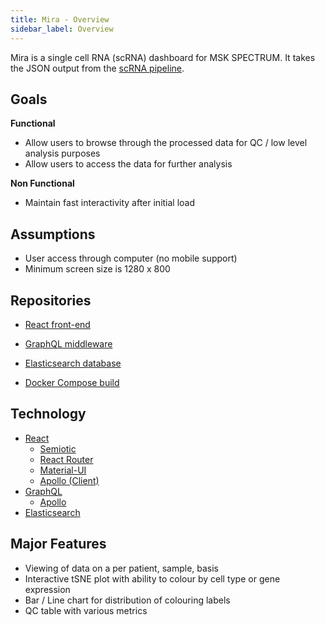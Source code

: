 ```yaml
---
title: Mira - Overview
sidebar_label: Overview
---
```


Mira is a single cell RNA (scRNA) dashboard for MSK SPECTRUM. It takes the JSON output from the [scRNA pipeline](https://github.com/shahcompbio/SCRNApipeline).

## Goals

**Functional**

- Allow users to browse through the processed data for QC / low level analysis purposes
- Allow users to access the data for further analysis

**Non Functional**

- Maintain fast interactivity after initial load

## Assumptions

- User access through computer (no mobile support)
- Minimum screen size is 1280 x 800

## Repositories

- [React front-end](https://github.com/shahcompbio/mira-react)
- [GraphQL middleware](https://github.com/shahcompbio/mira-graphql)
- [Elasticsearch database](https://github.com/shahcompbio/mira-db)

- [Docker Compose build](https://github.com/shahcompbio/mira-docker)

## Technology

- [React](https://reactjs.org)
  - [Semiotic](http://semiotic.nteract.io)
  - [React Router](https://reacttraining.com/react-router/)
  - [Material-UI](https://material-ui.com/)
  - [Apollo (Client)](https://www.apollographql.com/)
- [GraphQL](https://graphql.org/)
  - [Apollo](https://www.apollographql.com/)
- [Elasticsearch](https://www.elastic.co/products/elasticsearch)

## Major Features

- Viewing of data on a per patient, sample, basis
- Interactive tSNE plot with ability to colour by cell type or gene expression
- Bar / Line chart for distribution of colouring labels
- QC table with various metrics
